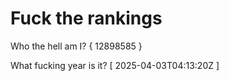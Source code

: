 # Fuck the rankings

Who the hell am I?
{ 12898585 }

What fucking year is it?
[ 2025-04-03T04:13:20Z ]
